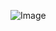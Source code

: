   ![Image](https://github.com/user-attachments/assets/31cb2943-d78c-4c39-8a40-d17604942228)
  
 
   
 
 
